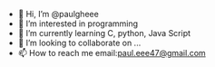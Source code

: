 - 👋 Hi, I’m @paulgheee
- 👀 I’m interested in programming
- 🌱 I’m currently learning C, python, Java Script
- 💞️ I’m looking to collaborate on ...
- 📫 How to reach me email:paul.eee47@gmail.com

<!---
paulgheee/paulgheee is a ✨ special ✨ repository because its `README.md` (this file) appears on your GitHub profile.
You can click the Preview link to take a look at your changes.
--->
